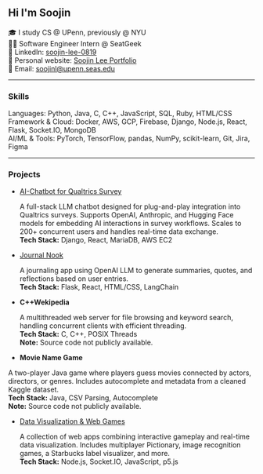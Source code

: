Hi I'm Soojin
---
🎓 I study CS @ UPenn, previously @ NYU <br/>
👩‍💻 Software Engineer Intern @ SeatGeek  <br/>
🙌 LinkedIn: [soojin-lee-0819](https://www.linkedin.com/in/soojin-lee0819/)<br/>
🌱 Personal website: [Soojin Lee Portfolio](https://soojin-lee.com/)<br/>
📩 Email: soojinl@upenn.seas.edu

--- 
### Skills
Languages: Python, Java, C, C++, JavaScript, SQL, Ruby, HTML/CSS <br/>
Framework & Cloud: Docker, AWS, GCP, Firebase, Django, Node.js, React, Flask, Socket.IO, MongoDB <br/>
AI/ML & Tools: PyTorch, TensorFlow, pandas, NumPy, scikit-learn, Git, Jira, Figma <br/>

---

### Projects

- [AI-Chatbot for Qualtrics Survey](https://github.com/Soojin-Lee0819/AI-Chatbot-for-Qualtrics-Survey/)
  
  A full-stack LLM chatbot designed for plug-and-play integration into Qualtrics surveys. Supports OpenAI, Anthropic, and Hugging Face models for embedding AI interactions in survey workflows. Scales to 200+ concurrent users and handles real-time data exchange.  
  **Tech Stack:** Django, React, MariaDB, AWS EC2

- [Journal Nook](https://github.com/Soojin-Lee0819/Journal_Nook)
  
  A journaling app using OpenAI LLM to generate summaries, quotes, and reflections based on user entries.  
  **Tech Stack:** Flask, React, HTML/CSS, LangChain

- **C++Wekipedia**
  
  A multithreaded web server for file browsing and keyword search, handling concurrent clients with efficient threading.  
  **Tech Stack:** C, C++, POSIX Threads  
  **Note:** Source code not publicly available.

- **Movie Name Game**
  
A two-player Java game where players guess movies connected by actors, directors, or genres. Includes autocomplete and metadata from a cleaned Kaggle dataset.  
  **Tech Stack:** Java, CSV Parsing, Autocomplete  
  **Note:** Source code not publicly available.

- [Data Visualization & Web Games](https://github.com/Soojin-Lee0819/connectionsLab)
  
  A collection of web apps combining interactive gameplay and real-time data visualization. Includes multiplayer Pictionary, image recognition games, a Starbucks label visualizer, and more.  
  **Tech Stack:** Node.js, Socket.IO, JavaScript, p5.js


<!--
**Soojin-Lee0819/Soojin-Lee0819** is a ✨ _special_ ✨ repository because its `README.md` (this file) appears on your GitHub profile.

Here are some ideas to get you started:

- 🔭 I’m currently working on ...
- 🌱 I’m currently learning ...
- 👯 I’m looking to collaborate on ...
- 🤔 I’m looking for help with ...
- 💬 Ask me about ...
- 📫 How to reach me: ...
- 😄 Pronouns: ...
- ⚡ Fun fact: ...
-->
